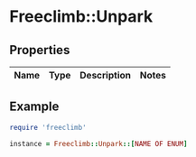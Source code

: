 # Freeclimb::Unpark

## Properties

| Name | Type | Description | Notes |
| ---- | ---- | ----------- | ----- |

## Example

```ruby
require 'freeclimb'

instance = Freeclimb::Unpark::[NAME OF ENUM]
```

